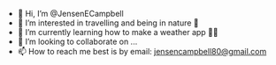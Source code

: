 - 👋 Hi, I’m @JensenECampbell
- 👀 I’m interested in travelling and being in nature 🌲
- 🌱 I’m currently learning how to make a weather app 👩‍💻
- 💞️ I’m looking to collaborate on ...
- 📫 How to reach me best is by email: jensencampbell80@gmail.com

<!---
JensenECampbell/JensenECampbell is a ✨ special ✨ repository because its `README.md` (this file) appears on your GitHub profile.
You can click the Preview link to take a look at your changes.
--->
